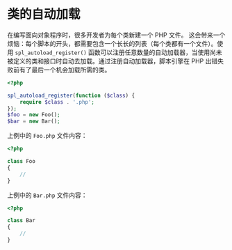 # 类的自动加载

在编写面向对象程序时，很多开发者为每个类新建一个 PHP 文件。 这会带来一个烦恼：每个脚本的开头，都需要包含一个长长的列表（每个类都有一个文件）。使用 `spl_autoload_register()` 函数可以注册任意数量的自动加载器，当使用尚未被定义的类和接口时自动去加载。通过注册自动加载器，脚本引擎在 PHP 出错失败前有了最后一个机会加载所需的类。

```php
<?php

spl_autoload_register(function ($class) {
    require $class . '.php';
});
$foo = new Foo();
$bar = new Bar();

```

上例中的 `Foo.php` 文件内容：

```php
<?php

class Foo
{
    //
}

```

上例中的 `Bar.php` 文件内容：

```php
<?php

class Bar
{
    //
}

```

